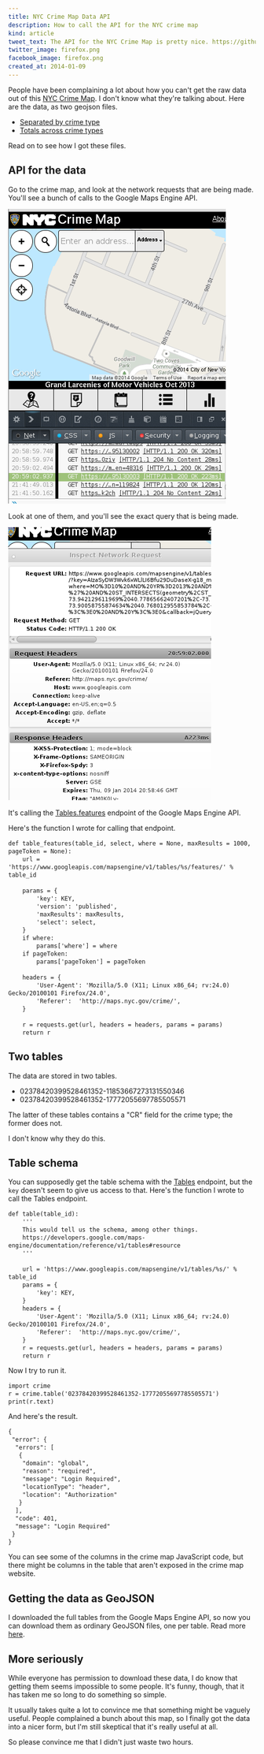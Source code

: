 ```yaml
---
title: NYC Crime Map Data API
description: How to call the API for the NYC crime map
kind: article
tweet_text: The API for the NYC Crime Map is pretty nice. https://github.com/tlevine/nyc-crime-map http://thomaslevine.com/!/nyc-crime-map
twitter_image: firefox.png
facebook_image: firefox.png
created_at: 2014-01-09
---
```

People have been complaining a lot about how you can't get the raw data out of this
[NYC Crime Map](http://maps.nyc.gov/crime/). I don't know what they're talking about.
Here are the data, as two geojson files.

* [Separated by crime type](http://chainsaw.thomaslevine.com/nyc-crime-data/02378420399528461352-17772055697785505571.geojson)
* [Totals across crime types](http://chainsaw.thomaslevine.com/nyc-crime-data/02378420399528461352-11853667273131550346.geojson)

Read on to see how I got these files.

## API for the data
Go to the crime map, and look at the network requests that are being made.
You'll see a bunch of calls to the Google Maps Engine API.

![A network request in the console in Firefox](firefox.png)

Look at one of them, and you'll see the exact query that is being made.

![A window with more information about the request](request-window.png)

It's calling the
[Tables.features](https://developers.google.com/maps-engine/documentation/reference/v1/tables/features)
endpoint of the Google Maps Engine API.

Here's the function I wrote for calling that endpoint.

    def table_features(table_id, select, where = None, maxResults = 1000, pageToken = None):
        url = 'https://www.googleapis.com/mapsengine/v1/tables/%s/features/' % table_id

        params = {
            'key': KEY,
            'version': 'published',
            'maxResults': maxResults,
            'select': select,
        }
        if where:
            params['where'] = where
        if pageToken:
            params['pageToken'] = pageToken

        headers = {
            'User-Agent': 'Mozilla/5.0 (X11; Linux x86_64; rv:24.0) Gecko/20100101 Firefox/24.0',
            'Referer':  'http://maps.nyc.gov/crime/',
        }

        r = requests.get(url, headers = headers, params = params)
        return r

## Two tables
The data are stored in two tables.

* 02378420399528461352-11853667273131550346
* 02378420399528461352-17772055697785505571

The latter of these tables contains a "CR" field for the crime type;
the former does not.

I don't know why they do this.

## Table schema
You can supposedly get the table schema with the
[Tables](https://developers.google.com/maps-engine/documentation/reference/v1/tables/get)
endpoint, but the `key` doesn't seem to give us access to that.
Here's the function I wrote to call the Tables endpoint.

    def table(table_id):
        '''
        This would tell us the schema, among other things.
        https://developers.google.com/maps-engine/documentation/reference/v1/tables#resource
        '''

        url = 'https://www.googleapis.com/mapsengine/v1/tables/%s/' % table_id
        params = {
            'key': KEY,
        }
        headers = {
            'User-Agent': 'Mozilla/5.0 (X11; Linux x86_64; rv:24.0) Gecko/20100101 Firefox/24.0',
            'Referer':  'http://maps.nyc.gov/crime/',
        }
        r = requests.get(url, headers = headers, params = params)
        return r

Now I try to run it.

    import crime
    r = crime.table('02378420399528461352-17772055697785505571')
    print(r.text)

And here's the result.

    {
     "error": {
      "errors": [
       {
        "domain": "global",
        "reason": "required",
        "message": "Login Required",
        "locationType": "header",
        "location": "Authorization"
       }
      ],
      "code": 401,
      "message": "Login Required"
     }
    }

You can see some of the columns in the crime map JavaScript code, but there
might be columns in the table that aren't exposed in the crime map website.

## Getting the data as GeoJSON
I downloaded the full tables from the Google Maps Engine API,
so now you can download them as ordinary GeoJSON files, one per table.
Read more [here](https://github.com/tlevine/nyc-crime-map).

## More seriously
While everyone has permission to download these data, I do know that getting
them seems impossible to some people. It's funny, though, that it has taken
me so long to do something so simple.

It usually takes quite a lot to convince me that something might be vaguely
useful. People complained a bunch about this map, so I finally got the
data into a nicer form, but I'm still skeptical that it's really useful at all.

So please convince me that I didn't just waste two hours.
